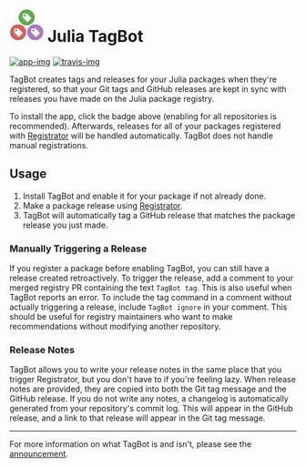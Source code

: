 # <img src="logo.png" width="60"> Julia TagBot

[![app-img]][app-link]
[![travis-img]][travis-link]

TagBot creates tags and releases for your Julia packages when they're registered, so that your Git tags and GitHub releases are kept in sync with releases you have made on the Julia package registry.

To install the app, click the badge above (enabling for all repositories is recommended).
Afterwards, releases for all of your packages registered with [Registrator] will be handled automatically.
TagBot does not handle manual registrations.

## Usage

1. Install TagBot and enable it for your package if not already done.
2. Make a package release using [Registrator].
3. TagBot will automatically tag a GitHub release that matches the package release you just made.

### Manually Triggering a Release

If you register a package before enabling TagBot, you can still have a release created retroactively.
To trigger the release, add a comment to your merged registry PR containing the text `TagBot tag`.
This is also useful when TagBot reports an error.
To include the tag command in a comment without actually triggering a release, include `TagBot ignore` in your comment.
This should be useful for registry maintainers who want to make recommendations without modifying another repository.

### Release Notes

TagBot allows you to write your release notes in the same place that you trigger Registrator, but you don't have to if you're feeling lazy.
When release notes are provided, they are copied into both the Git tag message and the GitHub release.
If you do not write any notes, a changelog is automatically generated from your repository's commit log.
This will appear in the GitHub release, and a link to that release will appear in the Git tag message.

---

For more information on what TagBot is and isn't, please see the [announcement].

[app-img]: https://img.shields.io/badge/GitHub%20App-install-blue.svg
[app-link]: https://github.com/apps/julia-tagbot
[travis-img]: https://travis-ci.com/JuliaRegistries/TagBot.svg?branch=master
[travis-link]: https://travis-ci.com/JuliaRegistries/TagBot
[registrator]: https://juliaregistrator.github.io
[announcement]: https://discourse.julialang.org/t/ann-tagbot-creates-tags-and-releases-for-your-julia-packages-when-theyre-registered/23084
